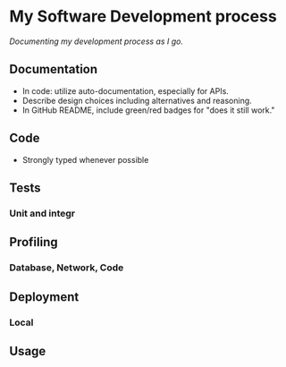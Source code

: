 # My Software Development process

_Documenting my development process as I go._

## Documentation

* In code: utilize auto-documentation, especially for APIs.
* Describe design choices including alternatives and reasoning.
* In GitHub README, include green/red badges for "does it still work."


## Code
* Strongly typed whenever possible

## Tests
### Unit and integr


## Profiling
### Database, Network, Code



## Deployment
### Local


## Usage

